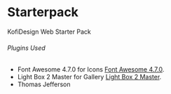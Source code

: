 # Starterpack
KofiDesign Web Starter Pack 


###### Plugins Used
- Font Awesome 4.7.0  for Icons [Font Awesome 4.7.0](https://fontawesome.com/v4.7.0/).
- Light Box 2 Master for Gallery  [Light Box 2 Master](http://lokeshdhakar.com/projects/lightbox2/).
- Thomas Jefferson  